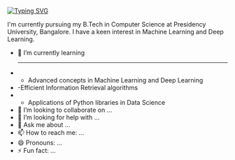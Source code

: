 
[![Typing SVG](https://readme-typing-svg.demolab.com/?lines=Hi+there,+I'm+Vaishnavi)](https://git.io/typing-svg)

I'm currently pursuing my B.Tech in Computer Science at Presidency University, Bangalore. I have a keen interest in Machine Learning and Deep Learning.
<!--
**Vaitae/Vaitae** is a ✨ _special_ ✨ repository because its `README.md` (this file) appears on your GitHub profile.

Here are some ideas to get you started:

- 🔭 I’m currently working on ...-->
- 🌱 I’m currently learning <hr>
- - Advanced concepts in Machine Learning and Deep Learning
- -Efficient Information Retrieval algorithms
- - Applications of Python libraries in Data Science
- 👯 I’m looking to collaborate on ...
- 🤔 I’m looking for help with ...
- 💬 Ask me about ...
- 📫 How to reach me: ...
- 😄 Pronouns: ...
- ⚡ Fun fact: ...

